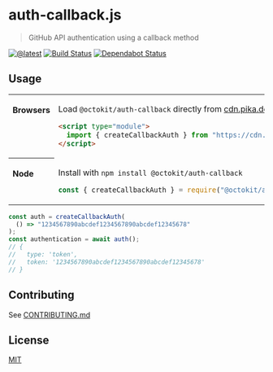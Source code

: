 # auth-callback.js

> GitHub API authentication using a callback method

[![@latest](https://img.shields.io/npm/v/@octokit/auth-callback.svg)](https://www.npmjs.com/package/@octokit/auth-callback)
[![Build Status](https://github.com/octokit/auth-callback.js/workflows/Test/badge.svg)](https://github.com/octokit/auth-callback.js/actions?query=workflow%3ATest+branch%3Amain)
[![Dependabot Status](https://api.dependabot.com/badges/status?host=github&repo=octokit/auth-callback.js)](https://dependabot.com/)

## Usage

<table>
<tbody valign=top align=left>
<tr><th>

Browsers

</th><td width=100%>

Load `@octokit/auth-callback` directly from [cdn.pika.dev](https://cdn.pika.dev)

```html
<script type="module">
  import { createCallbackAuth } from "https://cdn.pika.dev/@octokit/auth-callback";
</script>
```

</td></tr>
<tr><th>

Node

</th><td>

Install with `npm install @octokit/auth-callback`

```js
const { createCallbackAuth } = require("@octokit/auth-callback");
```

</td></tr>
</tbody>
</table>

```js
const auth = createCallbackAuth(
  () => "1234567890abcdef1234567890abcdef12345678"
);
const authentication = await auth();
// {
//   type: 'token',
//   token: '1234567890abcdef1234567890abcdef12345678'
// }
```

## Contributing

See [CONTRIBUTING.md](CONTRIBUTING.md)

## License

[MIT](LICENSE)
